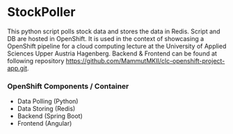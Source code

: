 # StockPoller
This python script polls stock data and stores the data in Redis. Script and DB are hosted in OpenShift. 
It is used in the context of showcasing a OpenShift pipeline for a cloud computing lecture at the University of Applied Sciences Upper Austria Hagenberg. Backend & Frontend can be found at following repository https://github.com/MammutMKII/clc-openshift-project-app.git.

### OpenShift Components / Container
* Data Polling (Python)
* Data Storing (Redis)
* Backend (Spring Boot)
* Frontend (Angular)
